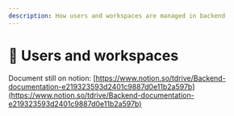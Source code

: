 ```yaml
---
description: How users and workspaces are managed in backend
---
```


# 👥 Users and workspaces

Document still on notion: [https://www.notion.so/tdrive/Backend-documentation-e219323593d2401c9887d0e11b2a597b](https://www.notion.so/tdrive/Backend-documentation-e219323593d2401c9887d0e11b2a597b)
